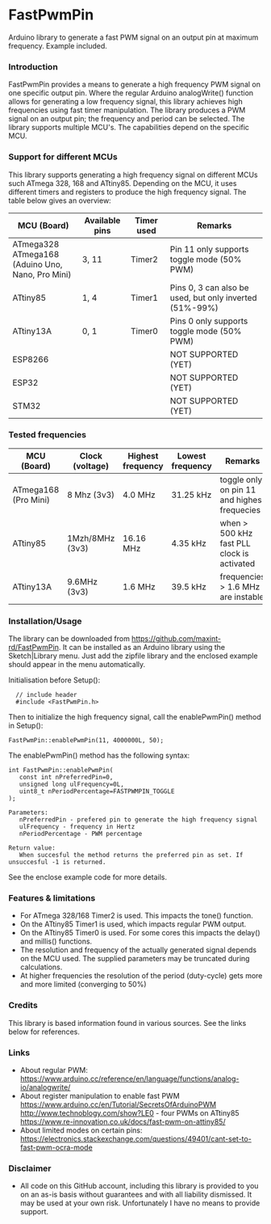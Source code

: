 # FastPwmPin
Arduino library to generate a fast PWM signal on an output pin at maximum frequency. Example included.

### Introduction
FastPwmPin provides a means to generate a high frequency PWM signal on one specific output pin. Where the regular Arduino analogWrite() function allows for generating a low frequency signal, this library achieves high frequencies using fast timer manipulation. The library produces a PWM signal on an output pin; the frequency and period can be selected. The library supports multiple MCU's. The capabilities depend on the specific MCU.

### Support for different MCUs
This library supports generating a high frequency signal on different MCUs such ATmega 328, 168 and ATtiny85. Depending on the MCU, it uses different timers and registers to produce the high frequency signal. The table below gives an overview:

MCU (Board) | Available pins | Timer used | Remarks
------------ | ------------- | ------------- | -------------
ATmega328 ATmega168<br>(Aduino Uno, Nano, Pro Mini) | 3, 11 | Timer2 | Pin 11 only supports toggle mode (50% PWM)
ATtiny85 | 1, 4 | Timer1 | Pins 0, 3 can also be used, but only inverted (51%-99%)
ATtiny13A | 0, 1 | Timer0 | Pins 0 only supports toggle mode (50% PWM)
ESP8266 |  |  | NOT SUPPORTED (YET)
ESP32 |  |  | NOT SUPPORTED (YET)
STM32 |  |  | NOT SUPPORTED (YET)

### Tested frequencies
MCU (Board) | Clock (voltage) | Highest frequency | Lowest frequency | Remarks
------------ | ------------- | ------------- | ------------- | -------------
ATmega168 (Pro Mini) | 8 Mhz (3v3) | 4.0 MHz | 31.25 kHz | toggle only on pin 11 and highes frequecies
ATtiny85 | 1Mzh/8MHz (3v3) | 16.16 MHz | 4.35 kHz | when > 500 kHz fast PLL clock is activated
ATtiny13A | 9.6MHz (3v3) | 1.6 MHz | 39.5 kHz | frequencies > 1.6 MHz are instable

### Installation/Usage
The library can be downloaded from https://github.com/maxint-rd/FastPwmPin. It can be installed as an Arduino library using the Sketch|Library menu. 
Just add the zipfile library and the enclosed example should appear in the menu automatically. 

Initialisation before Setup():
```
  // include header
  #include <FastPwmPin.h>
```

Then to initialize the high frequency signal, call the enablePwmPin() method in Setup():
```
FastPwmPin::enablePwmPin(11, 4000000L, 50);
```

The enablePwmPin() method has the following syntax:
```
int FastPwmPin::enablePwmPin(
   const int nPreferredPin=0,
   unsigned long ulFrequency=0L,
   uint8_t nPeriodPercentage=FASTPWMPIN_TOGGLE
);

Parameters:
   nPreferredPin - prefered pin to generate the high frequency signal
   ulFrequency - frequency in Hertz
   nPeriodPercentage - PWM percentage

Return value:
   When succesful the method returns the preferred pin as set. If unsuccesful -1 is returned.
```

See the enclose example code for more details.

### Features & limitations
 - For ATmega 328/168 Timer2 is used. This impacts the tone() function.
 - On the ATtiny85 Timer1 is used, which impacts regular PWM output.
 - On the ATtiny85 Timer0 is used. For some cores this impacts the delay() and millis() functions.
 - The resolution and frequency of the actually generated signal depends on the MCU used. The supplied parameters may be truncated during calculations.
 - At higher frequencies the resolution of the period (duty-cycle) gets more and more limited (converging to 50%) 

### Credits
This library is based information found in various sources. See the links below for references.

### Links
- About regular PWM:
  https://www.arduino.cc/reference/en/language/functions/analog-io/analogwrite/
- About register manipulation to enable fast PWM
  https://www.arduino.cc/en/Tutorial/SecretsOfArduinoPWM
  http://www.technoblogy.com/show?LE0 - four PWMs on ATtiny85
  https://www.re-innovation.co.uk/docs/fast-pwm-on-attiny85/
- About limited modes on certain pins:
  https://electronics.stackexchange.com/questions/49401/cant-set-to-fast-pwm-ocra-mode
  

### Disclaimer
- All code on this GitHub account, including this library is provided to you on an as-is basis without guarantees and with all liability dismissed. It may be used at your own risk. Unfortunately I have no means to provide support.
